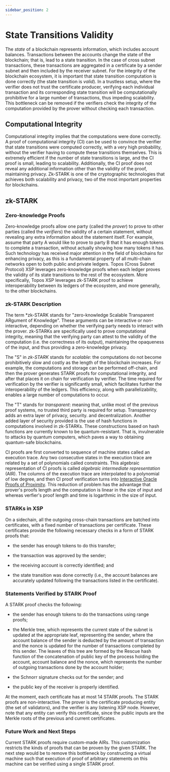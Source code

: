 ```yaml
---
sidebar_position: 2
---
```


# State Transitions Validity

The *state* of a blockchain represents information, which includes account balances. Transactions between the accounts change the state of the blockchain; that is, lead to a state transition. In the case of cross subnet transactions, these transactions are aggregated in a certificate by a sender subnet and then included by the receiver subnet. For the integrity of the blockchain ecosystem, it is important that state transition computation is done correctly (the state transition is *valid*).  In a trustless setup, where the verifier does not trust the certificate producer, verifying each individual transaction and its corresponding state transition will be computationally prohibitive for a large number of transactions, thus impeding scalability. This bottleneck can be removed if the verifiers check the integrity of the computation provided by the prover without checking each transaction.



## Computational Integrity

Computational integrity implies that the computations were done correctly. A proof of computational integrity (CI) can be used to convince the verifier that state transitions were computed correctly, with a very high probability, without the verifier having to compute
these transitions themselves. This is extremely efficient if the number of state transitions is large, and the CI proof is small, leading to scalability. Additionally, the CI proof does not reveal
any additional information other than the validity of the proof, maintaining privacy. Zk-STARK is one of the cryptographic technologies that achieves both scalability and privacy, two of the most important properties for blockchains.



## zk-STARK

### Zero-knowledge Proofs

Zero-knowledge proofs allow one party (called the *prover*) to prove to other parties (called the *verifiers*) the validity of a certain statement, without revealing any extra information about the statement itself. For example, assume that party A would like to prove to party
B that it has enough tokens to complete a transaction, without actually showing how many tokens it has. Such technology has received major attention in the field of blockchains for enhancing privacy, as this is a fundamental property of all multi-chain networks open to
both public and private ledgers. Topos (Cross Subnet Protocol) XSP leverages zero-knowledge proofs when each ledger proves the validity of its state transitions to the rest of the ecosystem. More specifically, Topos XSP leverages zk-STARK proof to achieve interoperability between its ledgers of the ecosystem, and more generally, to the other blockchains.



### zk-STARK Description

The term *zk-STARK stands for "zero-knowledge Scalable Transparent ARgument of Knowledge". These arguments can be interactive or non-interactive, depending on whether the verifying party needs to interact with the prover. zk-STARKs are specifically used to prove computational integrity, meaning that the verifying party can attest to the validity of the computation (i.e. the correctness of its output), maintaining the opaqueness of the input, and thus providing a zero-knowledge privacy.

The "S" in *zk-STARK* stands for *scalable*: the computations do not become prohibitively slow and costly as the length of the blockchain increases. For example, the computations and storage can be performed off-chain, and then the prover generates STARK proofs for computational integrity, and after that places it on chain for verification by verifier. The time required for verification by the verifier is significantly small, which facilitates further the interoperability of the ledgers. This efficiency, along with parallelizability, enables a large number of computations to occur.

The "T" stands for *transparent*: meaning that, unlike most of the previous proof systems, no trusted third party is required for setup. Transparency adds an extra layer of privacy, security. and decentralization. Another added layer of security provided is the use of hash functions in computations involved in zk-STARKs. These constructions based on hash functions are currently known to be quantum-resistant. That is, invulnerable to attacks by quantum computers, which paves a way to obtaining quantum-safe blockchains.

CI proofs are first converted to sequence of machine states called an execution trace. Any two consecutive states in the execution trace are related by a set of polynomials called constraints. This algebraic representation of CI proofs is called *algebraic intermediate representation* (AIR). The columns of the execution trace are interpolated to a polynomial of low degree, and then CI proof verification turns into [Interactive Oracle Proofs of Proximity](https://eccc.weizmann.ac.il/report/2017/134/download/). This reduction of problem has the advantage that prover's proofs length and the computation is linear in the size of input and  whereas verfier's proof length and time is logarthmic in the size of input.



### STARKs in XSP

On a sidechain, all the outgoing cross-chain transactions are batched into certificates, with a fixed number of transactions per certificate. These certificates provide the following necessary checks in a form of STARK proofs that:

- the sender has enough tokens to do this transfer;

- the transaction was approved by the sender;

- the receiving account is correctly identified; and

- the state transition was done correctly (i.e., the account balances are accurately updated following the transactions listed in the certificate).



### Statements Verified by STARK Proof
A STARK proof checks the following:

- the sender has enough tokens to do the transactions using range proofs;

- the Merkle tree, which represents the current state of the subnet is updated at the appropriate leaf, representing the sender, where the account balance of the sender is deducted by the amount of transaction and the nonce is updated for the number of transactions completed by this sender. The leaves of this tree are formed by the Rescue hash function of the concatenation of public key of the process holding the account, account balance and the nonce, which represents the number of outgoing transactions done by the account holder;

- the Schnorr signature checks out for the sender; and

- the public key of the receiver is properly identified.


At the moment, each certificate has at most 14 STARK proofs. The STARK proofs are non-interactive. The prover is the certificate producing entity (the set of validators), and the verifier is any listening XSP node. However, note that any entity can verify this certificate, since the public inputs are the Merkle roots of the previous and current certificates.



### Future Work and Next Steps
Current STARK proofs require custom-made AIRs. This customization restricts the kinds of proofs that can be proven by the given STARK. The next step would be to remove this bottleneck by constructing a virtual machine such that execution of proof of arbitrary statements on this machine can be verified using a single STARK proof.
